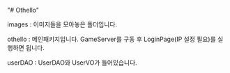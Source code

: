"# Othello" 

images : 이미지들을 모아놓은 폴더입니다.

othello : 메인패키지입니다. GameServer를 구동 후 LoginPage(IP 설정 필요)를 실행하면 됩니다.

userDAO : UserDAO와 UserVO가 들어있습니다.
